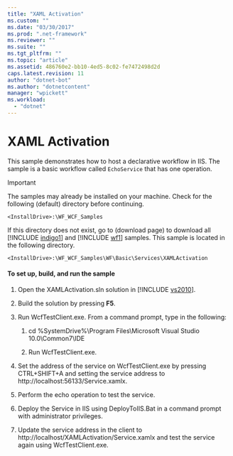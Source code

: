 ```yaml
---
title: "XAML Activation"
ms.custom: ""
ms.date: "03/30/2017"
ms.prod: ".net-framework"
ms.reviewer: ""
ms.suite: ""
ms.tgt_pltfrm: ""
ms.topic: "article"
ms.assetid: 486760e2-bb10-4ed5-8c02-fe7472498d2d
caps.latest.revision: 11
author: "dotnet-bot"
ms.author: "dotnetcontent"
manager: "wpickett"
ms.workload: 
  - "dotnet"
---
```

# XAML Activation
This sample demonstrates how to host a declarative workflow in IIS. The sample is a basic workflow called `EchoService` that has one operation.  
  
> [!IMPORTANT]
>  The samples may already be installed on your machine. Check for the following (default) directory before continuing.  
> 
>  `<InstallDrive>:\WF_WCF_Samples`  
> 
>  If this directory does not exist, go to (download page) to download all [!INCLUDE [indigo1](../../../../includes/indigo1-md.md)] and [!INCLUDE [wf1](../../../../includes/wf1-md.md)] samples. This sample is located in the following directory.  
> 
>  `<InstallDrive>:\WF_WCF_Samples\WF\Basic\Services\XAMLActivation`  
  
#### To set up, build, and run the sample  
  
1. Open the XAMLActivation.sln solution in [!INCLUDE [vs2010](../../../../includes/vs2010-md.md)].  
  
2. Build the solution by pressing **F5**.  
  
3. Run WcfTestClient.exe. From a command prompt, type in the following:  
  
   1.  cd %SystemDrive%\Program Files\Microsoft Visual Studio 10.0\Common7\IDE  
  
   2.  Run WcfTestClient.exe.  
  
4. Set the address of the service on WcfTestClient.exe by pressing CTRL+SHIFT+A and setting the service address to http://localhost:56133/Service.xamlx.  
  
5. Perform the echo operation to test the service.  
  
6. Deploy the Service in IIS using DeployToIIS.Bat in a command prompt with administrator privileges.  
  
7. Update the service address in the client to http://localhost/XAMLActivation/Service.xamlx and test the service again using WcfTestClient.exe.
